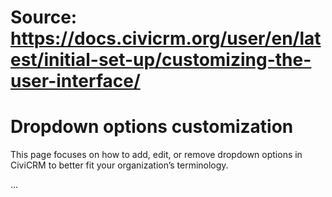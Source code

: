 # Source: https://docs.civicrm.org/user/en/latest/initial-set-up/customizing-the-user-interface/

# Dropdown options customization

This page focuses on how to add, edit, or remove dropdown options in CiviCRM to better fit your organization’s terminology.

...
